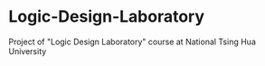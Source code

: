 # Logic-Design-Laboratory
Project of "Logic Design Laboratory" course at National Tsing Hua University
